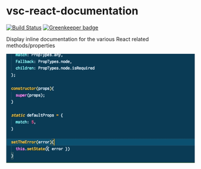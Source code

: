 # vsc-react-documentation

[![Build Status](https://travis-ci.org/AvraamMavridis/vsc-react-documentation.svg?branch=master)](https://travis-ci.org/AvraamMavridis/vsc-react-documentation) [![Greenkeeper badge](https://badges.greenkeeper.io/AvraamMavridis/vsc-react-documentation.svg)](https://greenkeeper.io/)

Display inline documentation for the various React related methods/properties

<img src="https://github.com/AvraamMavridis/vsc-react-documentation/blob/master/images/react-documentation-extension.gif?raw=true" />
